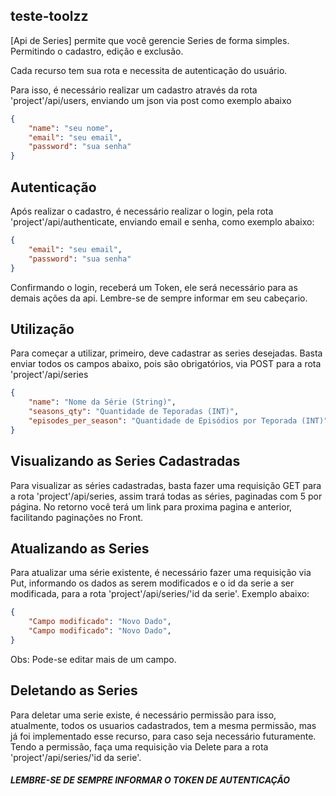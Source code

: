 ## teste-toolzz

[Api de Series] permite que você gerencie Series de forma simples. Permitindo o cadastro, edição e exclusão. 

Cada recurso tem sua rota e necessita de autenticação do usuário. 

Para isso, é necessário realizar um cadastro através da rota 'project'/api/users, enviando um json via post como exemplo abaixo

```json
{
    "name": "seu nome",
    "email": "seu email",
    "password": "sua senha"
}

```

## Autenticação

Após realizar o cadastro, é necessário realizar o login, pela rota 'project'/api/authenticate, enviando email e senha, como exemplo abaixo:


```json
{
    "email": "seu email",
    "password": "sua senha"
}

```

Confirmando o login, receberá um Token, ele será necessário para as demais ações da api. Lembre-se de sempre informar em seu cabeçario. 

## Utilização 

Para começar a utilizar, primeiro, deve cadastrar as series desejadas. Basta enviar todos os campos abaixo, pois são obrigatórios, via POST para a rota 'project'/api/series

```json
{
    "name": "Nome da Série (String)",
    "seasons_qty": "Quantidade de Teporadas (INT)",
    "episodes_per_season": "Quantidade de Episódios por Teporada (INT)"
}

```

## Visualizando as Series Cadastradas

Para visualizar as séries cadastradas, basta fazer uma requisição GET para a rota 'project'/api/series, assim trará todas as séries, paginadas com 5 por página.  No retorno você terá um link para proxima pagina e anterior, facilitando paginações no Front. 

## Atualizando as Series

Para atualizar uma série existente, é necessário fazer uma requisição via Put, informando os dados as serem modificados e o id da serie a ser modificada, para a rota 'project'/api/series/'id da serie'. Exemplo abaixo:

```json
{
    "Campo modificado": "Novo Dado",
    "Campo modificado": "Novo Dado",
}

```

Obs: Pode-se editar mais de um campo.

## Deletando as Series

Para deletar uma serie existe, é necessário permissão para isso, atualmente, todos os usuarios cadastrados, tem a mesma permissão, mas já foi implementado esse recurso, para caso seja necessário futuramente. Tendo a permissão, faça uma requisição via Delete para a rota 'project'/api/series/'id da serie'.


##### LEMBRE-SE DE SEMPRE INFORMAR O TOKEN DE AUTENTICAÇÃO #####

